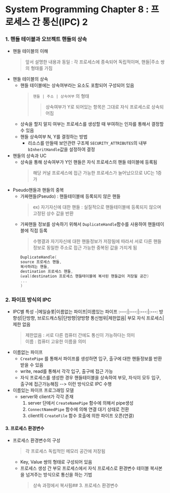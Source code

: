 # System Programming Chapter 8 : 프로세스 간 통신(IPC) 2
### 1. 핸들 테이블과 오브젝트 핸들의 상속
- 핸들 테이블의 이해
	> 앞서 설명한 내용과 동일 : 각 프로세스에 종속되어 독립적이며, 핸들|주소 쌍의 형태를 가짐
- 핸들 테이블의 상속
	- 핸들 테이블에는 상속여부라는 요소도 포함되어 구성되어 있음
		> `핸들 | 주소 | 상속여부`  의 형태
		>> 상속여부가 Y로 되어있는 항목은 그대로 자식 프로세스로 상속되어짐
	- 상속을 할지 말지 여부는 프로세스를 생성할 때 부여하는 인자를 통해서 결정할 수 있음
	- 핸들 상속여부 N, Y를 결정하는 방법
		- 리소스를 만들때 보안관련 구조체 `SECURITY_ATTRIBUTES`의 내부 `bInheritHandle`값을 설정하여 결정
- 핸들의 상속과 UC
	- 상속을 통해 상속여부가 Y인 핸들은 자식 프로세스의 핸들 테이블에 등록됨
		> 해당 커널 프로세스에 접근 가능한 프로세스가 늘어났으므로 UC는 1증가
- Pseudo핸들과 핸들의 중복
	- 가짜핸들(Pseudo) : 핸들테이블에 등록되지 않은 핸들
		> ex) 자기자신에 대한 핸들 : 실질적으로 핸들테이블에 등록되지 않으며 고정된 상수 값을 반환
	- 가짜핸들 정보를 상속하기 위해서 `DuplicateHandle`함수를 사용하여 핸들테이블에 직접 등록
		> 수행결과 자기자신에 대한 핸들정보가 저장됨에 따라서 서로 다른 핸들정보로 동일한 주소로 접근 가능한 중복된 값을 가지게 됨
		```c
		DuplicateHandle(
		source 프로세스 핸들,
		복사하려는 핸들,
		destination 프로세스 핸들,
		&val(destination 프로세스 핸들테이블에 복사된 핸들값이 저장될 공간)
		...
		)
		```
### 2. 파이프 방식의 IPC
- IPC별 특성
	-|메일슬롯|이름없는 파이프|이름있는 파이프
	:---:|:---:|:---:|:---:
	방향성|단방향, 브로드캐스팅|단방향|양방향
	통신범위|제한없음| 부모 자식 프로세스|제한 없음
	> 제한없음 : 서로 다른 컴퓨터 간에도 통신이 가능하다는 의미  
	> 이름 : 컴퓨터 고유한 이름을 의미
- 이름없는 파이프
	- `CreatePipe` 를 통해서 파이프를 생성하면 입구, 출구에 대한 핸들정보를 반환받을 수 있음
	- write, read를 통해서 각각 입구, 출구에 접근 가능
	- 자식 프로세스를 생성한 경우 핸들테이블을 상속하여 부모, 자식이 모두 입구, 출구에 접근가능해짐 --> 이런 방식으로 IPC 수행
- 이름있는 파이프 프로그래밍 모델
	- server와 client가 각각 존재
		1. server 단에서 `CreateNamePipe` 함수에 의해서 pipe생성
		1. `ConnectNamedPipe` 함수에 의해 연결 대기 상태로 전환
		1. client의 `CreateFile` 함수 호출에 의한 파이프 오픈(연결)
#### 3. 프로세스 환경변수
- 프로세스 환경변수의 구성
	> 각 프로세스 독립적인 메모리 공간에 저장됨
	- Key, Value 쌍의 형태로 구성되어 있음
	- 프로세스 생성 간 부모 프로세스에서 자식 프로세스로 환경변수 테이블 복사본을 넘겨주는 방식으로 통신을 하는 기법
		> 상속 과정에서 복사됨## 3. 프로세스 환경변수
